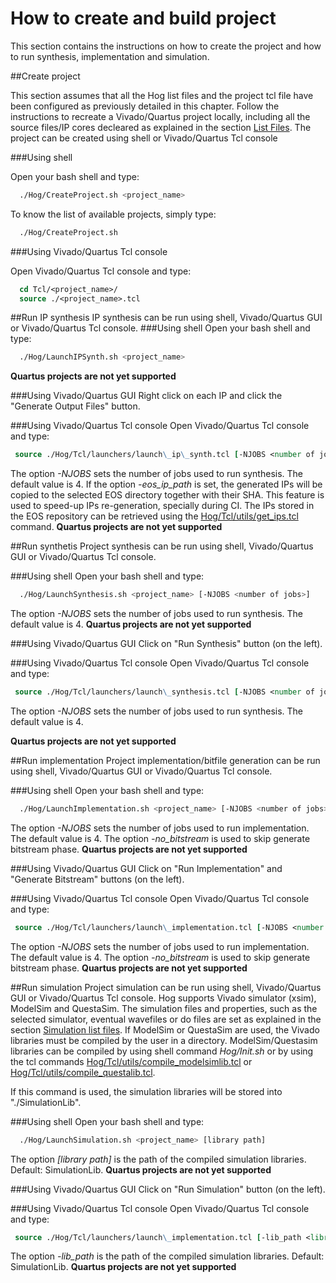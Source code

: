 # How to create and build project

This section contains the instructions on how to create the project and how to run synthesis, implementation and simulation.

##Create project

This section assumes that all the Hog list files and the project tcl file have been configured as previously detailed in this chapter. 
Follow the instructions to recreate a Vivado/Quartus project locally, including all the source files/IP cores decleared as explained in the section [List Files](../05-List-files). 
The project can be created using shell or Vivado/Quartus Tcl console

###Using shell 

Open your bash shell and type:

``` bash
  ./Hog/CreateProject.sh <project_name>
```
To know the list of available projects, simply type:
``` bash
  ./Hog/CreateProject.sh 
```

###Using Vivado/Quartus Tcl console  

Open Vivado/Quartus Tcl console and type:
``` tcl
  cd Tcl/<project_name>/
  source ./<project_name>.tcl 
```

##Run IP synthesis
IP synthesis can be run using shell, Vivado/Quartus GUI or Vivado/Quartus Tcl console.
###Using shell
Open your bash shell and type:

``` bash
  ./Hog/LaunchIPSynth.sh <project_name> 
```

**Quartus projects are not yet supported**

###Using Vivado/Quartus GUI
Right click on each IP and click the "Generate Output Files" button.

###Using Vivado/Quartus Tcl console
Open Vivado/Quartus Tcl console and type:
``` tcl
 source ./Hog/Tcl/launchers/launch\_ip\_synth.tcl [-NJOBS <number of jobs>] [-eos_ip_path <EOS IP path>] <project_name> 
```
The option *-NJOBS* sets the number of jobs used to run synthesis. The default value is 4.
If the option *-eos_ip_path* is set, the generated IPs will be copied to the selected EOS directory together with their SHA. 
This feature is used to speed-up IPs re-generation, specially during CI.
The IPs stored in the EOS repository can be retrieved using the [Hog/Tcl/utils/get_ips.tcl](../08-Hog_utils/#get-ipstcl) command. 
**Quartus projects are not yet supported**

##Run synthetis
Project synthesis can be run using shell, Vivado/Quartus GUI or Vivado/Quartus Tcl console.

###Using shell
Open your bash shell and type:

``` bash
  ./Hog/LaunchSynthesis.sh <project_name> [-NJOBS <number of jobs>]
```

The option *-NJOBS* sets the number of jobs used to run synthesis. The default value is 4.
**Quartus projects are not yet supported**

###Using Vivado/Quartus GUI
Click on "Run Synthesis" button (on the left).

###Using Vivado/Quartus Tcl console
Open Vivado/Quartus Tcl console and type:

``` tcl
 source ./Hog/Tcl/launchers/launch\_synthesis.tcl [-NJOBS <number of jobs>] <project_name> 
```
The option *-NJOBS* sets the number of jobs used to run synthesis. The default value is 4.

**Quartus projects are not yet supported**


##Run implementation
Project implementation/bitfile generation can be run using shell, Vivado/Quartus GUI or Vivado/Quartus Tcl console.

###Using shell
Open your bash shell and type:

``` bash
  ./Hog/LaunchImplementation.sh <project_name> [-NJOBS <number of jobs>] [-no_bitstream]
```
The option *-NJOBS* sets the number of jobs used to run implementation. The default value is 4.
The option *-no_bitstream* is used to skip generate bitstream phase.
**Quartus projects are not yet supported**

###Using Vivado/Quartus GUI
Click on "Run Implementation" and "Generate Bitstream" buttons (on the left).

###Using Vivado/Quartus Tcl console
Open Vivado/Quartus Tcl console and type:
``` tcl
 source ./Hog/Tcl/launchers/launch\_implementation.tcl [-NJOBS <number of jobs>] [-no_bitstream] <project_name>
```

The option *-NJOBS* sets the number of jobs used to run implementation. The default value is 4.
The option *-no_bitstream* is used to skip generate bitstream phase.
**Quartus projects are not yet supported**

##Run simulation
Project simulation can be run using shell, Vivado/Quartus GUI or Vivado/Quartus Tcl console.
Hog supports Vivado simulator (xsim), ModelSim and QuestaSim. 
The simulation files and properties, such as the selected simulator, eventual wavefiles or do files are set as explained in the section
[Simulation list files](../05-List-files/#simulation-list-files-sim).
If ModelSim or QuestaSim are used, the Vivado libraries must be compiled by the user in a directory. 
ModelSim/Questasim libraries can be compiled by using shell command *Hog/Init.sh* or by using the tcl commands [Hog/Tcl/utils/compile_modelsimlib.tcl](../08-Hog-utils/#compile_modelsimlibtcl) or [Hog/Tcl/utils/compile_questalib.tcl](../08-Hog-utils/#compile_questalibtcl). 

If this command is used, the simulation libraries will be stored into "./SimulationLib".

###Using shell
Open your bash shell and type:

``` bash
  ./Hog/LaunchSimulation.sh <project_name> [library path]
```
The option *[library path]* is the path of the compiled simulation libraries. Default: SimulationLib.
**Quartus projects are not yet supported**

###Using Vivado/Quartus GUI
Click on "Run Simulation" button (on the left).

###Using Vivado/Quartus Tcl console
Open Vivado/Quartus Tcl console and type:
``` tcl
 source ./Hog/Tcl/launchers/launch\_implementation.tcl [-lib_path <library path>] <project_name>
```

The option *-lib_path* is the path of the compiled simulation libraries. Default: SimulationLib.
**Quartus projects are not yet supported**

